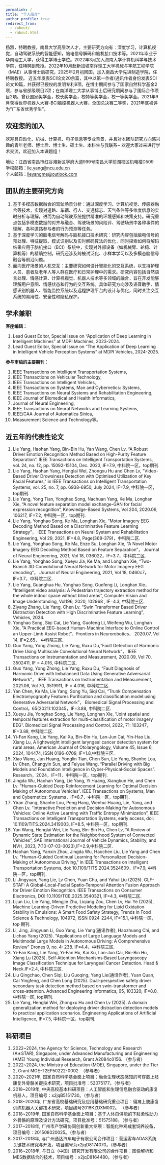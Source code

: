 ```yaml
---
permalink: /
title: "个人简介"
author_profile: true
redirect_from: 
  - /about/
  - /about.html
---
```


杨烈，特聘教授，南昌大学高层次人才，主要研究方向有：深度学习，计算机视觉，自动驾驶系统的智能感知，脑电信号解码和脑机接口技术等。2021年毕业于华南理工大学，获得工学博士学位。2022年3月加入海南大学计算机科学与技术学院，任特聘副教授。2022年10月赴新加坡南洋理工大学机械与宇航工程学院（MAE）从事博士后研究。2025年2月初回国，加入南昌大学先进制造学院，任特聘教授。
近五年发表SCI论文20余篇，其中以第一作者/通讯作者身份发表SCI论文10篇，并获得已授权的发明专利9项。在博士期间参与了国家自然科学基金2项，参与省部级项目2项；在南洋理工大学从事博士后研究期间参与了国际合作项目2项。曾获国家奖学金，校长奖学金，校特等奖学金，校一等奖学金。2021年9月获得世界机器人大赛-BCI脑控机器人大赛，全国总决赛二等奖，2021年底被评为“广东省优秀学生”。

欢迎您的加入
------
欢迎具自动化、机械、计算机、电子信息等专业背景，并且对本团队研究方向感兴趣的青年老师、博士后、博士生、硕士生、本科生与我联系~ 欢迎大家过来进行学术交流，欢迎加入本课题组！


地址：江西省南昌市红谷滩新区学府大道999号南昌大学前湖校区机电楼D509  
学校邮箱：lie.yang@ncu.edu.cn  
个人邮箱：lieyangme@outlook.com  

团队的主要研究方向
------
1. 基于多模态数据融合的驾驶场景分析：通过深度学习、计算机视觉、传感器融合等技术，实现对道路、车辆、行人、交通标志、天气条件等多维度信息的实时分析与理解，进而为自动驾驶系统提供精准的环境感知和决策支持。研究重点包括多模态数据的对齐与融合、驾驶场景的风险评、驾驶场景中各种事件的理解、各种道路参与者的行为预测等任务。
1. 基于深度学习的脑电信号解码与脑机接口技术研究：研究内容包括脑电信号的预处理、特征提取、模式识别以及实时解码算法的优化，同时探索如何将解码结果应用于脑机接口（BCI）系统中，实现对外部设备（如机械臂、轮椅、计算机等）的精确控制。研究还涉及跨被试泛化、小样本学习以及多模态脑信号融合等前沿问题。 
1. 面向医疗场景的人机交互：主要研究如何设计智能化的交互系统，以支持护理人员、患者及老年人等人群在医疗和日常护理中的需求。研究内容包括自然语言处理、情感计算、计算机视觉、机器人技术等多领域的融合，旨在开发能够理解用户意图、情感状态和行为的交互系统。具体研究方向涉及语音助手、情感识别机器人、智能监控系统以及远程护理平台的设计与优化，同时关注交互系统的易用性、安全性和隐私保护。

学术兼职
-----
**客座编辑：**
1. Lead Guest Editor, Special Issue on “Application of Deep Learning in Intelligent Machines” at MDPI Machines, 2023-2024.
2. Lead Guest Editor, Special Issue on “The Application of Deep Learning in Intelligent Vehicle Perception Systems” at MDPI Vehicles, 2024-2025.

**参与审稿的主要期刊：**
1. IEEE Transactions on Intelligent Transportation Systems,
2. IEEE Transactions on Vehicular Technology,
3. IEEE Transactions on Intelligent Vehicles,
4. IEEE Transactions on Systems, Man and Cybernetics: Systems,
5. IEEE Transactions on Neural Systems and Rehabilitation Engineering,
6. IEEE Journal of Biomedical and Health Informatics,
7. Journal of Neural Engineering,
8. IEEE Transactions on Neural Networks and Learning Systems,
9. IEEE/CAA Journal of Automatica Sinica,
10. Measurement Science and Technology等。

近五年的代表性论文
------
1.	Lie Yang, Haohan Yang, Bin-Bin Hu, Yan Wang, Chen Lv. “A Robust Driver Emotion Recognition Method Based on High-Purity Feature Separation”. IEEE Transactions on Intelligent Transportation Systems, vol. 24, no. 12, pp. 15092-15104, Dec. 2023, IF=7.9, 中科院一区，top期刊. 
2.	Lie Yang, Haohan Yang, Henglai Wei, Zhongxu Hu and Chen Lv, "Video-Based Driver Drowsiness Detection with Optimised Utilization of Key Facial Features," in IEEE Transactions on Intelligent Transportation Systems, vol. 25, no. 7, pp. 6938-6950, July 2024, IF=7.9, 中科院一区，top期刊.
3.	Lie Yang, Yong Tian, Yonghao Song, Nachuan Yang, Ke Ma, Longhan Xie, “A novel feature separation model exchange-GAN for facial expression recognition”, Knowledge-Based Systems, Vol 204, 2020.09, 106217, IF=7.2, 中科院一区，top期刊. 
4.	Lie Yang, Yonghao Song, Ke Ma, Longhan Xie, “Motor Imagery EEG Decoding Method Based on a Discriminative Feature Learning Strategy”， IEEE Transactions on Neural System and Rehabilitation Engineering, Vol 29, 2021, IF=4.8, Page(368-379)，中科院二区.  
5.	Lie Yang, Yonghao Song, Ke Ma, Enze Su, Longhan Xie, “A Novel Motor Imagery EEG Decoding Method Based on Feature Separation”， Journal of Neural Engineering, 2021, Vol 18, 036022，IF=3.7，中科院二区. 
6.	Lie Yang, Yonghao Song, Xueyu Jia, Ke Ma, and Longhan Xie, “Two-Branch 3D Convolutional Neural Network for Motor Imagery EEG decoding”， Journal of Neural Engineering, 2021, Vol 18, 0460c7， IF=3.7，中科院二区. 
7.	Lie Yang, Guanghua Hu, Yonghao Song, Guofeng Li, Longhan Xie， “Intelligent video analysis: A Pedestrian trajectory extraction method for the whole indoor space without blind areas”, Computer Vision and Image Understanding, Vol196, 2020, 102968 , IF=4.3, 中科院三区. 
8.	Ziyang Zhang, Lie Yang, Chen Lv. “Swin Transformer Based Driver Distraction Detection with High Discriminative Feature Learning”, Vehicles, 2024.
9.	Yonghao Song, Siqi Cai, Lie Yang, Guofeng Li, Weifeng Wu, Longhan Xie, “A Practical EEG-based Human-Machine Interface to Online Control an Upper-Limb Assist Robot”，Frontiers in Neurorobotics， 2020.07, Vol 14, IF=2.65， 中科院三区.
10.	Guo Yang, Yong Zhong, Lie Yang, Ruxu Du,“Fault Detection of Harmonic Drive Using Multiscale Convolutional Neural Network”， IEEE Transactions on Instrumentation and Measurement, 2020.09, Vol 70, 3502411, IF = 4.016, 中科院二区. 
11.	Guo Yang, Yong Zhong, Lie Yang, Ruxu Du, “Fault Diagnosis of Harmonic Drive with Imbalanced Data Using Generative Adversarial Network”， IEEE Transactions on Instrumentation and Measurement, 2021.06, Vol 70, 3519911, IF = 4.016, 中科院二区.
12.	Yan Chen, Ke Ma, Lie Yang, Song Yu, Siqi Cai, “Trunk Compensation Electromyography Features Purification and classification model using Generative Adversarial Network”， Biomedical Signal Processing and Control，65(2021):102345，IF=3.88, 中科院二区.
13.	Xueyu Jia, Yonghao Song, Lie Yang, Longhan Xie, “Joint spatial and temporal features extraction for multi-classification of motor imagery EEG”. Biomedical Signal Processing and Control, 2022, 71: 103247，IF=3.88, 中科院二区.
14.	Yi-Fan Kang, Lie Yang, Kai Xu, Bin-Bin Hu, Lan-Jun Cai, Yin-Hao Liu, Xiang Lu, A lightweight intelligent laryngeal cancer detection system for rural areas, American Journal of Otolaryngology, Volume 45, Issue 6, 2024, 104474, ISSN 0196-0709, IF=1.8,中科院三区.
15.	Xiao Wang, Jun Huang, Yonglin Tian, Chen Sun, Lie Yang, Shanhe Lou, Lv Chen, Changyin Sun, and Feiyue Wang. “Parallel Driving with Big Models and Foundation Intelligence in Cyber-Physical-Social Spaces”. Research，2024，IF=11，中科院一区，top期刊.
16.	Jingda Wu, Haohan Yang, Lie Yang, Yi Huang, Xiangkun He, and Chen Lv. “Human-Guided Deep Reinforcement Learning for Optimal Decision Making of Autonomous Vehicles”. IEEE Transactions on Systems, Man and Cybernetics: Systems，IF=8.7，中科院一区，top期刊.
17.	Yiran Zhang, Shanhe Lou, Peng Hang, Wenhui Huang, Lie, Yang, and Chen Lv. “Interactive Prediction and Decision-Making for Autonomous Vehicles: Online Active Learning with Traffic Entropy Minimization”, IEEE Transactions on Intelligent Transportation Systems, early access, doi: 10.1109/TITS.2024.3419003, IF=8.5, 中科院一区，top期刊.
18.	Yan Wang, Henglai Wei, Lie Yang, Bin-Bin Hu, Chen Lv, “A Review of Dynamic State Estimation for the Neighborhood System of Connected Vehicles”, SAE International Journal of Vehicle Dynamics, Stability, and NVH, 2023, 7(10-07-03-0023),IF=2.9,中科院二区.
19.	Haohan Yang, Yanxin Zhou, Jingda Wu, Haochen Liu, Lie Yang and Chen Lv, "Human-Guided Continual Learning for Personalized Decision-Making of Autonomous Driving," in IEEE Transactions on Intelligent Transportation Systems, doi: 10.1109/TITS.2024.3524609，IF=7.9, 中科院一区，top期刊.
20.	Li Jingyuan, Yang Lie, Lv Chen, Yuan Chu, and Yahui Liu (2025). GLF-STAF: A Global-Local-Facial Spatio-Temporal Attention Fusion Approach for Driver Emotion Recognition. IEEE Transactions on Consumer Electronics, DOI:10.1109/TCE.2025.3540321, IF=4.3, 中科院二区.
21.	Lijun Liu, Lie Yang, Mengjie Zhu, Liqiang Zou, Chen Lv, Hui Ye (2025), Machine Learning-Driven Predictive Modeling for Lipid Oxidation Stability in Emulsions: A Smart Food Safety Strategy, Trends in Food Science & Technology, 104972, ISSN 0924-2244, IF=15.1, 中科院一区，top 期刊.
22.	Li, Jing, Jingyuan Li, Guo Yang, Lie Yang(通讯作者), Haozhuang Chi, and Lichao Yang (2025). "Applications of Large Language Models and Multimodal Large Models in Autonomous Driving: A Comprehensive Review" Drones 9, no. 4: 238. IF=4.4，中科院三区.
23.	Yi-Fan Kang, Lie Yang, Yi-Fan Hu, Kai Xu, Lan-Jun Cai, Bin-Bin Hu, Xiang Lu (2025). Self‐Attention Mechanisms‐Based Laryngoscopy Image Classification Technique for Laryngeal Cancer Detection. Head & Neck.IF=2.4, 中科院三区.
24.	Liu Qingchao, Chen Siqi, Liu Guoqing, Yang Lie(通讯作者), Yuan Quan, Cai Yingfeng, and Chen Long (2025). Dual-perspective safety driver secondary task detection method based on swin-transformer and cross-attention. Advanced Engineering Informatics, 65, 103320, IF=8.0, 中科院一区, top期刊.
25.	Lie Yang, Henglai Wei, Zhongxu Hu and Chen Lv (2025). A domain generalization method for deploying driver distraction detection models to practical application scenarios. Engineering Applications of Artificial Intelligence, IF=7.5, 中科院一区，top期刊.


科研项目
------
1. 2022~2024, the Agency for Science, Technology and Research (A∗STAR), Singapore, under Advanced Manufacturing and Engineering (AME) Young Individual Research, Grant A2084c0156. （参与者）
2. 2022~2024, the Ministry of Education (MOE), Singapore, under the Tier 2, Grant MOE-T2EP50222-0002. （参与者）
3. 2020~2021年, 国家自然科学基金面上项目：融合生理状态感知的可穿戴上肢康复外骨骼关键技术研究，项目批准号：52075177。（参与者）
4. 2018~2019年, 中央高校基本科研项目：人工智能和生理信息融合驱动的康复机器人，项目编号：x2jqB5151730。（参与者）
5. 2018~2020年, 广东省高校基础研究及应用基础研究重点项目：偏瘫上肢康复训练机器人关键技术研究，项目编号2018KZDXM002。 （参与者）
6. 2018~2019年, 国家自然科学基金面上项目：基于人体自供能的下肢柔性助力外骨骼的原理及设计方法研究，项目批准号：51575188。（参与者）
7. 2017~2018年, 广州市产学研协同创新重大专项：智能化种鸡成套饲养设备，项目编号：201508020025。（参与者）
8. 2017~2018年, 与广州通达汽车电子有限公司合作项目：营运客车ADAS系统关键技术研究与开发，项目编号为x2jqD8174070。（参与者）
9. 2016~2018年, 与日立（中国）研究开发有限公司的合作项目：图像解析和MES数据结合的技术，项目编号：x2jqD8164480。（参与者）

